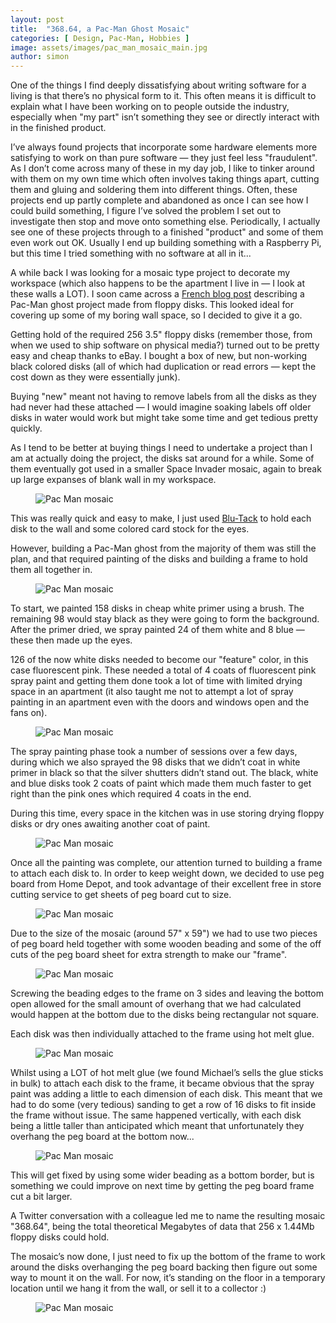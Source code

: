 ```yaml
---
layout: post
title:  "368.64, a Pac-Man Ghost Mosaic"
categories: [ Design, Pac-Man, Hobbies ]
image: assets/images/pac_man_mosaic_main.jpg
author: simon
---
```

One of the things I find deeply dissatisfying about writing software for a living is that there’s no physical form to it. This often means it is difficult to explain what I have been working on to people outside the industry, especially when "my part" isn’t something they see or directly interact with in the finished product.

I’ve always found projects that incorporate some hardware elements more satisfying to work on than pure software — they just feel less "fraudulent". As I don’t come across many of these in my day job, I like to tinker around with them on my own time which often involves taking things apart, cutting them and gluing and soldering them into different things. Often, these projects end up partly complete and abandoned as once I can see how I could build something, I figure I’ve solved the problem I set out to investigate then stop and move onto something else. Periodically, I actually see one of these projects through to a finished "product" and some of them even work out OK. Usually I end up building something with a Raspberry Pi, but this time I tried something with no software at all in it...

A while back I was looking for a mosaic type project to decorate my workspace (which also happens to be the apartment I live in — I look at these walls a LOT). I soon came across a [French blog post](http://pixels.morts.over-blog.com/article-19176535.html) describing a Pac-Man ghost project made from floppy disks. This looked ideal for covering up some of my boring wall space, so I decided to give it a go.

Getting hold of the required 256 3.5" floppy disks (remember those, from when we used to ship software on physical media?) turned out to be pretty easy and cheap thanks to eBay. I bought a box of new, but non-working black colored disks (all of which had duplication or read errors — kept the cost down as they were essentially junk).

Buying "new" meant not having to remove labels from all the disks as they had never had these attached — I would imagine soaking labels off older disks in water would work but might take some time and get tedious pretty quickly.

As I tend to be better at buying things I need to undertake a project than I am at actually doing the project, the disks sat around for a while. Some of them eventually got used in a smaller Space Invader mosaic, again to break up large expanses of blank wall in my workspace.

<figure class="figure">
  <img src="{{ site.baseurl }}/assets/images/pac_man_mosaic_1.jpg" class="figure-img img-fluid" alt="Pac Man mosaic">
</figure>

This was really quick and easy to make, I just used [Blu-Tack](https://www.amazon.com/Blu-Tack-060968-Reusable-Adhesive-75g/dp/B001FGLX72) to hold each disk to the wall and some colored card stock for the eyes.

However, building a Pac-Man ghost from the majority of them was still the plan, and that required painting of the disks and building a frame to hold them all together in.

<figure class="figure">
  <img src="{{ site.baseurl }}/assets/images/pac_man_mosaic_2.jpg" class="figure-img img-fluid" alt="Pac Man mosaic">
</figure>

To start, we painted 158 disks in cheap white primer using a brush. The remaining 98 would stay black as they were going to form the background. After the primer dried, we spray painted 24 of them white and 8 blue — these then made up the eyes.

126 of the now white disks needed to become our "feature" color, in this case fluorescent pink. These needed a total of 4 coats of fluorescent pink spray paint and getting them done took a lot of time with limited drying space in an apartment (it also taught me not to attempt a lot of spray painting in an apartment even with the doors and windows open and the fans on).

<figure class="figure">
  <img src="{{ site.baseurl }}/assets/images/pac_man_mosaic_3.jpg" class="figure-img img-fluid" alt="Pac Man mosaic">
</figure>

The spray painting phase took a number of sessions over a few days, during which we also sprayed the 98 disks that we didn’t coat in white primer in black so that the silver shutters didn’t stand out. The black, white and blue disks took 2 coats of paint which made them much faster to get right than the pink ones which required 4 coats in the end.

During this time, every space in the kitchen was in use storing drying floppy disks or dry ones awaiting another coat of paint.

<figure class="figure">
  <img src="{{ site.baseurl }}/assets/images/pac_man_mosaic_4.jpg" class="figure-img img-fluid" alt="Pac Man mosaic">
</figure>

Once all the painting was complete, our attention turned to building a frame to attach each disk to. In order to keep weight down, we decided to use peg board from Home Depot, and took advantage of their excellent free in store cutting service to get sheets of peg board cut to size.

<figure class="figure">
  <img src="{{ site.baseurl }}/assets/images/pac_man_mosaic_5.jpg" class="figure-img img-fluid" alt="Pac Man mosaic">
</figure>

Due to the size of the mosaic (around 57" x 59") we had to use two pieces of peg board held together with some wooden beading and some of the off cuts of the peg board sheet for extra strength to make our "frame".

<figure class="figure">
  <img src="{{ site.baseurl }}/assets/images/pac_man_mosaic_6.jpg" class="figure-img img-fluid" alt="Pac Man mosaic">
</figure>

Screwing the beading edges to the frame on 3 sides and leaving the bottom open allowed for the small amount of overhang that we had calculated would happen at the bottom due to the disks being rectangular not square.

Each disk was then individually attached to the frame using hot melt glue.

<figure class="figure">
  <img src="{{ site.baseurl }}/assets/images/pac_man_mosaic_7.jpg" class="figure-img img-fluid" alt="Pac Man mosaic">
</figure>

Whilst using a LOT of hot melt glue (we found Michael’s sells the glue sticks in bulk) to attach each disk to the frame, it became obvious that the spray paint was adding a little to each dimension of each disk. This meant that we had to do some (very tedious) sanding to get a row of 16 disks to fit inside the frame without issue. The same happened vertically, with each disk being a little taller than anticipated which meant that unfortunately they overhang the peg board at the bottom now...

<figure class="figure">
  <img src="{{ site.baseurl }}/assets/images/pac_man_mosaic_8.jpg" class="figure-img img-fluid" alt="Pac Man mosaic">
</figure>

This will get fixed by using some wider beading as a bottom border, but is something we could improve on next time by getting the peg board frame cut a bit larger.

A Twitter conversation with a colleague led me to name the resulting mosaic "368.64", being the total theoretical Megabytes of data that 256 x 1.44Mb floppy disks could hold.

The mosaic’s now done, I just need to fix up the bottom of the frame to work around the disks overhanging the peg board backing then figure out some way to mount it on the wall. For now, it’s standing on the floor in a temporary location until we hang it from the wall, or sell it to a collector :)

<figure class="figure">
  <img src="{{ site.baseurl }}/assets/images/pac_man_mosaic_9.jpg" class="figure-img img-fluid" alt="Pac Man mosaic">
</figure>

